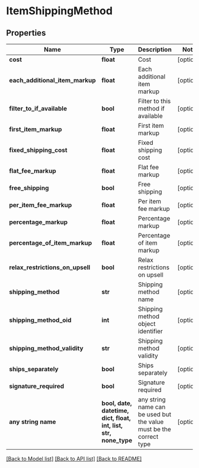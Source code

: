 # ItemShippingMethod


## Properties
Name | Type | Description | Notes
------------ | ------------- | ------------- | -------------
**cost** | **float** | Cost | [optional] 
**each_additional_item_markup** | **float** | Each additional item markup | [optional] 
**filter_to_if_available** | **bool** | Filter to this method if available | [optional] 
**first_item_markup** | **float** | First item markup | [optional] 
**fixed_shipping_cost** | **float** | Fixed shipping cost | [optional] 
**flat_fee_markup** | **float** | Flat fee markup | [optional] 
**free_shipping** | **bool** | Free shipping | [optional] 
**per_item_fee_markup** | **float** | Per item fee markup | [optional] 
**percentage_markup** | **float** | Percentage markup | [optional] 
**percentage_of_item_markup** | **float** | Percentage of item markup | [optional] 
**relax_restrictions_on_upsell** | **bool** | Relax restrictions on upsell | [optional] 
**shipping_method** | **str** | Shipping method name | [optional] 
**shipping_method_oid** | **int** | Shipping method object identifier | [optional] 
**shipping_method_validity** | **str** | Shipping method validity | [optional] 
**ships_separately** | **bool** | Ships separately | [optional] 
**signature_required** | **bool** | Signature required | [optional] 
**any string name** | **bool, date, datetime, dict, float, int, list, str, none_type** | any string name can be used but the value must be the correct type | [optional]

[[Back to Model list]](../README.md#documentation-for-models) [[Back to API list]](../README.md#documentation-for-api-endpoints) [[Back to README]](../README.md)



